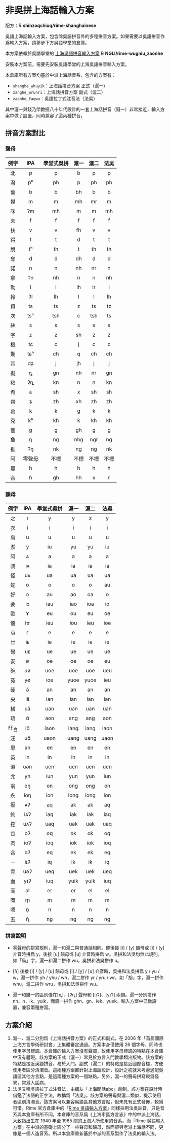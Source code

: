 # 非吳拼上海話輸入方案

配方：℞ **shinzoqchiuq/rime-shanghainese**

吳語上海話輸入方案，包含除吳語拼音外的多種拼音方案。如果需要以吳語拼音作爲輸入方案，請移步下方吳語學堂的倉庫。

本方案依賴於吳語學堂的 [上海吳語拼音輸入方案](https://github.com/NGLI/rime-wugniu_zaonhe) ℞ **NGLI/rime-wugniu_zaonhe**

安裝本方案前，需要先安裝吳語學堂的上海吳語拼音輸入方案。

本倉庫所有方案均基於中派上海話音系，包含的方案有：

- `shanghe_whuyik`：上海話拼音方案 正式（滬一）
- `zanghe_wrunri`：上海話拼音方案 副式（滬二）
- `zaonhe_faqwu`：吳語拉丁式注音法（法吳）

其中滬一與錢乃榮教授八十年代設計的一套上海話拼音（錢一）非常接近，輸入方案中做了設置，同時兼容了這兩種拼音。

## 拼音方案對比

### 聲母

| 例字 |  IPA   | 學堂式吳拼 | 滬一 | 滬二 | 法吳 |
| :--: | :----: | :--------: | :--: | :--: | :--: |
|  北  |   p    |     p      |  b   |  p   |  p   |
|  潑  |   pʰ   |     ph     |  p   |  ph  |  ph  |
|  蔔  |   b    |     b      |  bh  |  b   |  b   |
|  摸  |   m    |     m      |  mh  |  mr  |  m   |
|  咪  |   ʔm   |     mh     |  m   |  m   |  mh  |
|  夫  |   f    |     f      |  f   |  f   |  f   |
|  扶  |   v    |     v      |  fh  |  v   |  v   |
|  得  |   t    |     t      |  d   |  t   |  t   |
|  脫  |   tʰ   |     th     |  t   |  th  |  th  |
|  奪  |   d    |     d      |  dh  |  d   |  d   |
|  諾  |   n    |     n      |  nh  |  nr  |  n   |
|  拿  |   ʔn   |     nh     |  n   |  n   |  nh  |
|  勒  |   l    |     l      |  lh  |  lr  |  l   |
|  拎  |   ʔl   |     lh     |  l   |  l   |  lh  |
|  資  |   ts   |     ts     |  z   |  ts  |  tz  |
|  次  |  tsʰ   |    tsh     |  c   | tsh  |  ts  |
|  絲  |   s    |     s      |  s   |  s   |  s   |
|  字  |   z    |     z      |  sh  |  z   |  z   |
|  機  |   tɕ   |     c      |  j   |  c   |  c   |
|  期  |  tɕʰ   |     ch     |  q   |  ch  |  ch  |
|  其  |   dʑ   |     j      |  jh  |  j   |  j   |
|  擬  |   ȵ    |     gn     |  nh  |  nr  |  gn  |
|  粘  |   ʔȵ   |     kn     |  n   |  n   |  kn  |
|  希  |   ɕ    |     sh     |  x   |  sh  |  sh  |
|  齊  |   ʑ    |     zh     |  xh  |  zh  |  zh  |
|  葛  |   k    |     k      |  g   |  k   |  k   |
|  克  |   kʰ   |     kh     |  k   |  kh  |  kh  |
|  個  |   ɡ    |     g      |  gh  |  g   |  g   |
|  魚  |   ŋ    |     ng     | nhg  | ngr  |  ng  |
|  捱  |   ʔŋ   |     nk     |  ng  |  ng  |  nk  |
|  阿  | 零聲母 |    不標    | 不標 | 不標 | 不標 |
|  黑  |   h    |     h      |  h   |  h   |  h   |
|  合  |   ɦ    |     gh     |  hh  |  x   |  r   |

### 韻母

|      例字       | IPA  | 學堂式吳拼 | 滬一 | 滬二 | 法吳 |
| :-------------: | :--: | :--------: | :--: | :--: | :--: |
|       之        |  ɿ   |     y      |  y   |  z   |  y   |
|       衣        |  i   |     i      |  i   |  i   |  i   |
|       烏        |  u   |     u      |  u   |  u   |  u   |
|       淤        |  y   |     iu     |  yu  |  yu  |  iu  |
|       阿        |  ᴀ   |     a      |  a   |  a   |  a   |
|       鴉        |  iᴀ  |     ia     |  ia  |  ia  |  ia  |
|       怪        |  uᴀ  |     ua     |  ua  |  ua  |  ua  |
|       蛇        |  o   |     o      |  o   |  o   |  au  |
|       好        |  ɔ   |     au     |  ao  |  oa  |  o   |
|       要        |  iɔ  |    iau     | iao  | ioa  |  io  |
|       歐        |  ɤ   |     eu     |  ou  |  eu  |  oe  |
|       優        |  iɤ  |    ieu     | iou  | ieu  | ioe  |
|       哀        |  ᴇ   |     e      |  e   |  e   |  e   |
|       廿        |  iᴇ  |     ie     |  ie  |  ie  |  ie  |
|       彎        |  uᴇ  |     ue     |  ue  |  ue  |  ue  |
|       安        |  ø   |     oe     |  oe  |  oe  |  eu  |
|       碗        |  uø  |    uoe     | uoe  | uoe  | ueu  |
|       冤        |  yø  |    ioe     | yuoe | yuoe | ieu  |
|       硬        |  ã   |     an     |  an  |  an  |  an  |
|       央        |  iã  |    ian     | ian  | ian  | ian  |
|       橫        |  uã  |    uan     | uan  | uan  | uan  |
|       項        |  ɑ̃   |    aon     | ang  | ang  | aon  |
| 旺<sub>白</sub> |  iɑ̃  |    iaon    | iang | iang | iaon |
|       汪        |  uɑ̃  |    uaon    | uang | uang | uaon |
|       恩        |  ən  |     en     |  en  |  en  |  en  |
|       英        |  in  |     in     |  in  |  in  |  in  |
|       溫        | uən  |    uen     | uen  | uen  | uen  |
|       允        |  yn  |    iun     | yun  | yun  | iun  |
|       翁        |  oŋ  |     on     | ong  | ong  |  on  |
|       永        | ioŋ  |    ion     | iong | iong | ion  |
|       壓        |  ᴀʔ  |     aq     |  ak  |  ak  |  aq  |
|       約        | iᴀʔ  |    iaq     | iak  | iak  | iaq  |
|       挖        | uᴀʔ  |    uaq     | uak  | uak  | uaq  |
|       谷        |  oʔ  |     oq     |  ok  |  ok  |  oq  |
|       肉        | ioʔ  |    ioq     | iok  | iok  | ioq  |
|       合        |  əʔ  |     eq     |  ek  |  ek  |  eq  |
|       一        | iɪʔ  |     iq     |  ik  |  ik  |  iq  |
|       骨        | uəʔ  |    ueq     | uek  | uek  | ueq  |
|       血        | yɪʔ  |    iuq     | yuik | yuik | iuq  |
|       而        |  əl  |     er     |  er  |  el  |  el  |
|       嘸        |  m̩   |     m      |  m   |  m   |  m   |
|       嗯        |  n̩   |     n      |  n   |  n   |  n   |
|       五        |  ŋ̍   |     nɡ     |  ng  |  ng  |  nɡ  |

### 拼寫說明

- 零聲母的拼寫規則，滬一和滬二與普通話相同。即後接 \[i\] / \[y\] 韻母或 \[i\] / \[y\] 介音時拼爲 y，後接 \[u\] 韻母或 \[u\] 介音時拼爲 w。吳拼和法吳均無此規則。如「烏」字，滬一和滬二拼作 wu，吳拼和法吳拼作 u。

- \[ɦ\] 後接 \[i\] / \[y\] / \[u\] 韻母或 \[i\] / \[y\] / \[u\] 介音時，吳拼和法吳拼爲 y / yu / w，滬一拼作 yh / yhu / wh，滬二拼作 yr / yru / wr。如「胡」字，滬一拼作 whu，滬二拼作 wru，吳拼和法吳拼作 wu。

- 滬一和錢一的區別僅在\[ȵ\]、\[ʔȵ\] 聲母和 \[iɪʔ\]、\[yɪʔ\] 兩韻。滬一分別拼作 nh、n、ik、yuik，而錢一拼作 ghn、gn、iek、yuek。輸入方案中已做設置，兼容兩種拼寫。

## 方案介紹

1. 滬一、滬二分別爲《上海話拼音方案》的正式和副式，在 2006 年「首屆國際上海方言學術研討會」上集體審定通過。方案本身僅使用 26 個字母，同時也使用字母標調。本倉庫的輸入方案沒有聲調，故使用字母標調的特點在本倉庫中沒有體現。該方案的正式（滬一）常見於方言入門教學類出版物。該方案的特點是接近漢語拼音，易於入門。副式（滬二）的特點是接近國際音標，方便使用者區分清濁音。這兩種方案都針對上海話設計，設計之初就未考慮適配吳語區其他方言點，是這兩種方案的一個缺點。另外，滬一的聲母拼寫較爲怪異，常爲人詬病。
2. 法吳又稱吳語拉丁式注音法，由網友「上海閒話abc」創制。該方案在設計時借鑑了法語的正字法，故稱爲「法吳」。該方案的聲母與滬二類似，提示使用者區別清濁音。該方案可以兼容吳語區其他方言點，但未見有正式發佈，較爲可惜。Rime 官方倉庫中的「[Rime 吳語輸入方案](https://github.com/rime/rime-wugniu)」同樣採用法吳註音，只是音系與本倉庫有所不同。本倉庫的音系爲《上海市區方言志》中的中派上海話，大致指出生在 1940 年至 1965 間的上海人所使用的音系。而「Rime 吳語輸入方案」在中派的基礎上區分了一些聲母和韻母，然而卻與老派上海話不同，更像是一個人造音系。所以本倉庫重新基於中派的音系製作了法吳的輸入法。

